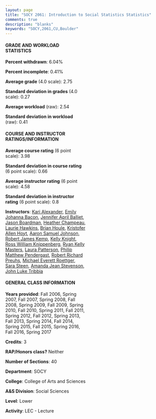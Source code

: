 ```yaml
---
layout: page
title: "SOCY 2061: Introduction to Social Statistics Statistics"
comments: true
description: "blanks"
keywords: "SOCY,2061,CU,Boulder"
---
```

<head>
<script src="https://ajax.googleapis.com/ajax/libs/jquery/2.1.3/jquery.min.js"></script>
<script src="https://dl.dropboxusercontent.com/s/pc42nxpaw1ea4o9/highcharts.js?dl=0"></script>
<!-- <script src="../assets/js/highcharts.js"></script> -->
<style type="text/css">@font-face {
	font-family: "Bebas Neue";
	src: url(https://www.filehosting.org/file/details/544349/BebasNeue Regular.otf) format("opentype");
	}
	h1.Bebas { 
		font-family: "Bebas Neue", Verdana, Tahoma;
	}
</style>
</head>
<body>
	<div id="container" style="float: right; width: 45%; height: 88%; margin-left: 2.5%; margin-right: 2.5%;"></div>
	<script language="JavaScript">
		$(document).ready(function() {
		var chart = {type: 'column'};
		var title = {text: 'Grade Distribution'};
		var xAxis = {categories: ['A','B','C','D','F'],crosshair: true};
		var yAxis = {min: 0,title: {text: 'Percentage'}};
		var tooltip = {headerFormat: '<center><b><span style="font-size:20px">{point.key}</span></b></center>',
		               pointFormat: '<td style="padding:0"><b>{point.y:.1f}%</b></td>',
		               footerFormat: '</table>',shared: true,useHTML: true};
		var plotOptions = {column: {pointPadding: 0.0,borderWidth: 0}};  
		var credits = {enabled: false};var series= [{name: 'Percent',data: [28.38,37.19,24.76,4.72,4.95,]}];
		var json = {};
		json.chart = chart;
		json.title = title;
		json.tooltip = tooltip;
		json.xAxis = xAxis;
		json.yAxis = yAxis;  
		json.series = series;
		json.plotOptions = plotOptions;  
		json.credits = credits;
		$('#container').highcharts(json);
	});
	</script>
</body>
			   
#### GRADE AND WORKLOAD STATISTICS

**Percent withdrawn**: 6.04%

**Percent incomplete**: 0.41%

**Average grade** (4.0 scale): 2.75

**Standard deviation in grades** (4.0 scale): 0.27

**Average workload** (raw): 2.54

**Standard deviation in workload** (raw): 0.41

#### COURSE AND INSTRUCTOR RATINGS/INFORMATION

**Average course rating** (6 point scale): 3.98

**Standard deviation in course rating** (6 point scale): 0.66

**Average instructor rating** (6 point scale): 4.58

**Standard deviation in instructor rating** (6 point scale): 0.8

**Instructors**: <a href='../../instructors/Kari_Alexander'>Kari Alexander</a>, <a href='../../instructors/Emily_Johanna_Bacon'>Emily Johanna Bacon</a>, <a href='../../instructors/Jennifer_April_Balliet'>Jennifer April Balliet</a>, <a href='../../instructors/Jason_Boardman'>Jason Boardman</a>, <a href='../../instructors/Heather_Champeau'>Heather Champeau</a>, <a href='../../instructors/Laurie_Hawkins'>Laurie Hawkins</a>, <a href='../../instructors/Brian_Houle'>Brian Houle</a>, <a href='../../instructors/Kristofer_Allen_Hoyt'>Kristofer Allen Hoyt</a>, <a href='../../instructors/Aaron_Samuel_Johnson'>Aaron Samuel Johnson</a>, <a href='../../instructors/Robert_James_Kemp'>Robert James Kemp</a>, <a href='../../instructors/Kelly_Knight'>Kelly Knight</a>, <a href='../../instructors/Ross_William_Knippenberg'>Ross William Knippenberg</a>, <a href='../../instructors/Ryan_Kelly_Masters'>Ryan Kelly Masters</a>, <a href='../../instructors/Laura_Patterson'>Laura Patterson</a>, <a href='../../instructors/Philip_Matthew_Pendergast'>Philip Matthew Pendergast</a>, <a href='../../instructors/Robert_Richard_Preuhs'>Robert Richard Preuhs</a>, <a href='../../instructors/Michael_Everett_Roettger'>Michael Everett Roettger</a>, <a href='../../instructors/Sara_Steen'>Sara Steen</a>, <a href='../../instructors/Amanda_Jean_Stevenson'>Amanda Jean Stevenson</a>, <a href='../../instructors/John_Luke_Tribbia'>John Luke Tribbia</a>

#### GENERAL CLASS INFORMATION

**Years provided**: Fall 2006, Spring 2007, Fall 2007, Spring 2008, Fall 2008, Spring 2009, Fall 2009, Spring 2010, Fall 2010, Spring 2011, Fall 2011, Spring 2012, Fall 2012, Spring 2013, Fall 2013, Spring 2014, Fall 2014, Spring 2015, Fall 2015, Spring 2016, Fall 2016, Spring 2017

**Credits**: 3

**RAP/Honors class?** Neither

**Number of Sections**: 40

**Department**: SOCY

**College**: College of Arts and Sciences

**A&S Division**: Social Sciences

**Level**: Lower

**Activity**: LEC - Lecture
